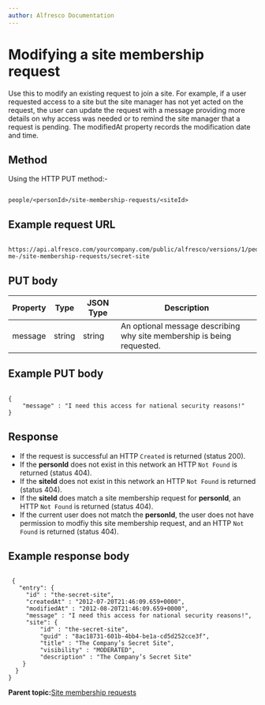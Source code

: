 ```yaml
---
author: Alfresco Documentation
---
```


# Modifying a site membership request

Use this to modify an existing request to join a site. For example, if a user requested access to a site but the site manager has not yet acted on the request, the user can update the request with a message providing more details on why access was needed or to remind the site manager that a request is pending. The modifiedAt property records the modification date and time.

## Method

Using the HTTP PUT method:-

```

people/<personId>/site-membership-requests/<siteId>
```

## Example request URL

```

https://api.alfresco.com/yourcompany.com/public/alfresco/versions/1/people/-me-/site-membership-requests/secret-site
```

## PUT body

|Property|Type|JSON Type|Description|
|--------|----|---------|-----------|
|message|string|string|An optional message describing why site membership is being requested.|

## Example PUT body

```

{ 
    "message" : "I need this access for national security reasons!"
}
```

## Response

-   If the request is successful an HTTP `Created` is returned \(status 200\).
-   If the **personId** does not exist in this network an HTTP `Not Found` is returned \(status 404\).
-   If the **siteId** does not exist in this network an HTTP `Not Found` is returned \(status 404\).
-   If the **siteId** does match a site membership request for **personId**, an HTTP `Not Found` is returned \(status 404\).
-   If the current user does not match the **personId**, the user does not have permission to modfiy this site membership request, and an HTTP `Not Found` is returned \(status 404\).

## Example response body

```

 {                                            
   "entry": {                                
     "id" : "the-secret-site",
     "createdAt" : "2012-07-20T21:46:09.659+0000",
     "modifiedAt" : "2012-08-20T21:46:09.659+0000",
     "message" : "I need this access for national security reasons!",
     "site": {
         "id" : "the-secret-site",
         "guid" : "8ac18731-601b-4bb4-be1a-cd5d252cce3f",
         "title" : "The Company’s Secret Site",
         "visibility" : "MODERATED",
         "description" : "The Company’s Secret Site"
    }
  }                                                                      
}
```

**Parent topic:**[Site membership requests](../../../pra/1/concepts/pra-sitereq.md)

